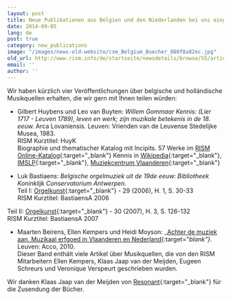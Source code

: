 ```yaml
---
layout: post
title: Neue Publikationen aus Belgien und den Niederlanden bei uns eingetroffen
date: 2014-09-05
lang: de
post: true
category: new_publications
image: "/images/news-old-website/csm_Belgium_Buecher_880f8a82ec.jpg"
old_url: http://www.rism.info/de/startseite/newsdetails/browse/55/article/64/new-for-us-publications-from-belgium-and-the-netherlands.html
email: ''
author: ''
---
```


Wir haben kürzlich vier Veröffentlichungen über belgische und holländische Musikquellen erhalten, die wir gern mit Ihnen teilen würden:


- Gilbert Huybens und Leo van Buyten: _Willem Gommaar Kennis: (Lier 1717 - Leuven 1789), leven en werk; zijn muzikale betekenis in de 18. eeuw._ Arca Lovaniensis. Leuven: Vrienden van de Leuvense Stedelijke Musea, 1983.\
RISM Kurztitel: HuyK\
Biographie und thematischer Katalog mit Incipits. 57 Werke im [RISM Online-Katalog](https://opac.rism.info/search?View=rism&author=Gommaar+Kennis){:target="_blank"}
Kennis in [Wikipedia](http://de.wikipedia.org/wiki/Guillaume-Gommaire_Kennis){:target="_blank"}, [IMSLP](http://imslp.org/wiki/Category:Kennis,_Willem_Gommaar){:target="_blank"}, [Muziekcentrum Vlaanderen](http://www.muziekcentrum.be/identity.php?ID=135954){:target="_blank"}

- Luk Bastiaens: _Belgische orgelmuziek uit de 19de eeuw: Bibliotheek Koninklijk Conservatorium Antwerpen._\
Teil I: [Orgelkunst](http://www.orgelkunst.be/cd-s-en-uitgaven/2006-nr-1){:target="_blank"} - 29 (2006), H. 1, S. 30-33\
RISM Kurztitel: BastiaensA 2006

Teil II: [Orgelkunst](http://www.orgelkunst.be/cd-s-en-uitgaven/2007-nr-3){:target="_blank"} - 30 (2007), H. 3, S. 126-132\
RISM Kurztitel: BastiaensA 2007


- Maarten Beirens, Ellen Kempers und Heidi Moyson: _[Achter de muziek aan. Muzikaal erfgoed in Vlaanderen en Nederland](https://www.acco.be/nl-be/items/9789033482472/Achter-de-muziek-aan){:target="_blank"}_. Leuven: Acco, 2010.\
Dieser Band enthält viele Artikel über Musikquellen, die von den RISM Mitarbeitern Ellen Kempers, Klaas Jaap van der Meijden, Eugeen Schreurs und Veronique Verspeurt geschrieben wurden.

Wir danken Klaas Jaap van der Meijden von [Resonant](http://www.muzikaalerfgoed.be/){:target="_blank"} für die Zusendung der Bücher.
